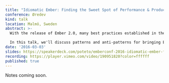 ```yaml
---
title: "Idiomatic Ember: Finding the Sweet Spot of Performance & Productivity"
conference: Øredev
kind: talk
location: Malmö, Sweden
abstract: >-
  With the release of Ember 2.0, many best practices established in the 1.x series are unfortunately no longer relevant. Lessons learnt from the React and Flux communities can help guide the path toward The Ember Way, with "Data Down, Actions Up" being one of the core philosophies.

  In this talk, we'll discuss patterns and anti-patterns for bringing Ember applications into the 2.x paradigm, and discover how ideas from Functional Programming and game rendering engines can inform us. We will also look at the roads ahead to see what future versions of Ember will bring.
date: '2016-03-03'
slides: https://speakerdeck.com/poteto/emberconf-2016-idiomatic-ember-finding-the-sweet-spot-of-performance-and-productivity
recording: https://player.vimeo.com/video/190951820?color=ffffff
published: true
---
```


Notes coming soon.